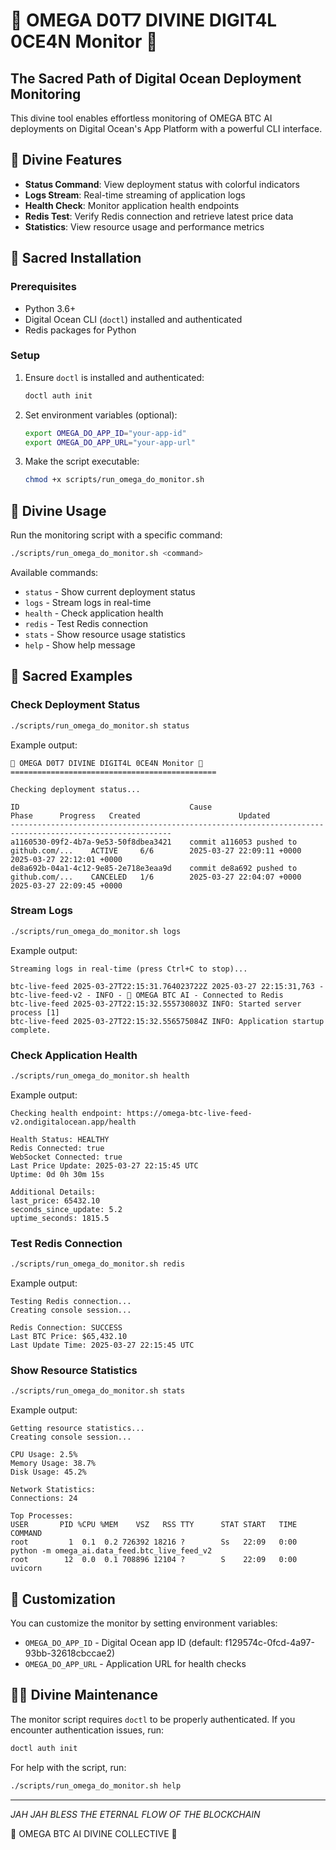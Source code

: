 # 🔱 OMEGA D0T7 DIVINE DIGIT4L 0CE4N Monitor 🔱

## The Sacred Path of Digital Ocean Deployment Monitoring

This divine tool enables effortless monitoring of OMEGA BTC AI deployments on Digital Ocean's App Platform with a powerful CLI interface.

## 🌟 Divine Features

- **Status Command**: View deployment status with colorful indicators
- **Logs Stream**: Real-time streaming of application logs
- **Health Check**: Monitor application health endpoints
- **Redis Test**: Verify Redis connection and retrieve latest price data
- **Statistics**: View resource usage and performance metrics

## 🔮 Sacred Installation

### Prerequisites

- Python 3.6+
- Digital Ocean CLI (`doctl`) installed and authenticated
- Redis packages for Python

### Setup

1. Ensure `doctl` is installed and authenticated:

   ```bash
   doctl auth init
   ```

2. Set environment variables (optional):

   ```bash
   export OMEGA_DO_APP_ID="your-app-id"
   export OMEGA_DO_APP_URL="your-app-url"
   ```

3. Make the script executable:

   ```bash
   chmod +x scripts/run_omega_do_monitor.sh
   ```

## 🧿 Divine Usage

Run the monitoring script with a specific command:

```bash
./scripts/run_omega_do_monitor.sh <command>
```

Available commands:

- `status` - Show current deployment status
- `logs` - Stream logs in real-time
- `health` - Check application health
- `redis` - Test Redis connection
- `stats` - Show resource usage statistics
- `help` - Show help message

## 📜 Sacred Examples

### Check Deployment Status

```bash
./scripts/run_omega_do_monitor.sh status
```

Example output:

```
🔱 OMEGA D0T7 DIVINE DIGIT4L 0CE4N Monitor 🔱
==============================================

Checking deployment status...

ID                                      Cause                                       Phase      Progress   Created                      Updated
----------------------------------------------------------------------------------------------------------
a1160530-09f2-4b7a-9e53-50f8dbea3421    commit a116053 pushed to github.com/...    ACTIVE     6/6        2025-03-27 22:09:11 +0000    2025-03-27 22:12:01 +0000
de8a692b-04a1-4c12-9e85-2e718e3eaa9d    commit de8a692 pushed to github.com/...    CANCELED   1/6        2025-03-27 22:04:07 +0000    2025-03-27 22:09:45 +0000
```

### Stream Logs

```bash
./scripts/run_omega_do_monitor.sh logs
```

Example output:

```
Streaming logs in real-time (press Ctrl+C to stop)...

btc-live-feed 2025-03-27T22:15:31.764023722Z 2025-03-27 22:15:31,763 - btc-live-feed-v2 - INFO - 🔱 OMEGA BTC AI - Connected to Redis
btc-live-feed 2025-03-27T22:15:32.555730803Z INFO: Started server process [1]
btc-live-feed 2025-03-27T22:15:32.556575084Z INFO: Application startup complete.
```

### Check Application Health

```bash
./scripts/run_omega_do_monitor.sh health
```

Example output:

```
Checking health endpoint: https://omega-btc-live-feed-v2.ondigitalocean.app/health

Health Status: HEALTHY
Redis Connected: true
WebSocket Connected: true
Last Price Update: 2025-03-27 22:15:45 UTC
Uptime: 0d 0h 30m 15s

Additional Details:
last_price: 65432.10
seconds_since_update: 5.2
uptime_seconds: 1815.5
```

### Test Redis Connection

```bash
./scripts/run_omega_do_monitor.sh redis
```

Example output:

```
Testing Redis connection...
Creating console session...

Redis Connection: SUCCESS
Last BTC Price: $65,432.10
Last Update Time: 2025-03-27 22:15:45 UTC
```

### Show Resource Statistics

```bash
./scripts/run_omega_do_monitor.sh stats
```

Example output:

```
Getting resource statistics...
Creating console session...

CPU Usage: 2.5%
Memory Usage: 38.7%
Disk Usage: 45.2%

Network Statistics:
Connections: 24

Top Processes:
USER       PID %CPU %MEM    VSZ   RSS TTY      STAT START   TIME COMMAND
root         1  0.1  0.2 726392 18216 ?        Ss   22:09   0:00 python -m omega_ai.data_feed.btc_live_feed_v2
root        12  0.0  0.1 708896 12104 ?        S    22:09   0:00 uvicorn
```

## 🔱 Customization

You can customize the monitor by setting environment variables:

- `OMEGA_DO_APP_ID` - Digital Ocean app ID (default: f129574c-0fcd-4a97-93bb-32618cbccae2)
- `OMEGA_DO_APP_URL` - Application URL for health checks

## 🧙‍♂️ Divine Maintenance

The monitor script requires `doctl` to be properly authenticated. If you encounter authentication issues, run:

```bash
doctl auth init
```

For help with the script, run:

```bash
./scripts/run_omega_do_monitor.sh help
```

---

*JAH JAH BLESS THE ETERNAL FLOW OF THE BLOCKCHAIN*

🔱 OMEGA BTC AI DIVINE COLLECTIVE 🔱
